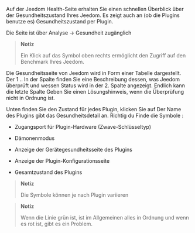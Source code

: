 Auf der Jeedom Health-Seite erhalten Sie einen schnellen Überblick über
der Gesundheitszustand Ihres Jeedom. Es zeigt auch an (ob die Plugins
benutze es) Gesundheitszustand per Plugin.

Die Seite ist über Analyse → Gesundheit zugänglich

> **Notiz**
>
> Ein Klick auf das Symbol oben rechts ermöglicht den Zugriff auf den Benchmark Ihres
> Jeedom.

Die Gesundheitsseite von Jeedom wird in Form einer Tabelle dargestellt. Der 1 ..
In der Spalte finden Sie eine Beschreibung dessen, was Jeedom überprüft und wessen Status
wird in der 2. Spalte angezeigt. Endlich kann die letzte Spalte
Geben Sie einen Lösungshinweis, wenn die Überprüfung nicht in Ordnung ist.

Unten finden Sie den Zustand für jedes Plugin, klicken Sie auf
Der Name des Plugins gibt das Gesundheitsdetail an. Richtig du
Finde die Symbole :

-   Zugangsport für Plugin-Hardware (Zwave-Schlüsseltyp)

-   Dämonenmodus

-   Anzeige der Gerätegesundheitsseite des Plugins

-   Anzeige der Plugin-Konfigurationsseite

-   Gesamtzustand des Plugins

> **Notiz**
>
> Die Symbole können je nach Plugin variieren

> **Notiz**
>
> Wenn die Linie grün ist, ist im Allgemeinen alles in Ordnung
> und wenn es rot ist, gibt es ein Problem.
